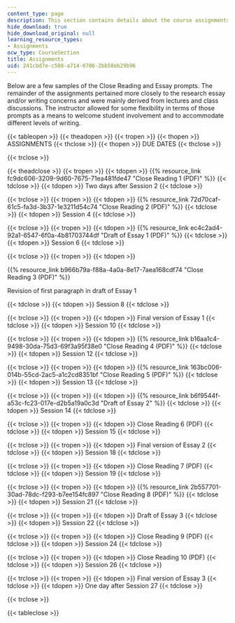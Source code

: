 ```yaml
---
content_type: page
description: This section contains details about the course assignments and due dates.
hide_download: true
hide_download_original: null
learning_resource_types:
- Assignments
ocw_type: CourseSection
title: Assignments
uid: 241cbd7e-c508-a714-0706-2bb58eb29b96
---
```


Below are a few samples of the Close Reading and Essay prompts. The remainder of the assignments pertained more closely to the research essay and/or writing concerns and were mainly derived from lectures and class discussions. The instructor allowed for some flexibility in terms of those prompts as a means to welcome student involvement and to accommodate different levels of writing.

{{< tableopen >}}
{{< theadopen >}}
{{< tropen >}}
{{< thopen >}}
ASSIGNMENTS
{{< thclose >}}
{{< thopen >}}
DUE DATES
{{< thclose >}}

{{< trclose >}}

{{< theadclose >}}
{{< tropen >}}
{{< tdopen >}}
{{% resource_link fc9dc606-3209-9d60-7675-71ea481fde47 "Close Reading 1 (PDF)" %}}
{{< tdclose >}}
{{< tdopen >}}
Two days after Session 2
{{< tdclose >}}

{{< trclose >}}
{{< tropen >}}
{{< tdopen >}}
{{% resource_link 72d70caf-61c5-fa3d-3b37-1e3211d54c74 "Close Reading 2 (PDF)" %}}
{{< tdclose >}}
{{< tdopen >}}
Session 4
{{< tdclose >}}

{{< trclose >}}
{{< tropen >}}
{{< tdopen >}}
{{% resource_link ec4c2ad4-92a1-6547-6f0a-4b81703744df "Draft of Essay 1 (PDF)" %}}
{{< tdclose >}}
{{< tdopen >}}
Session 6
{{< tdclose >}}

{{< trclose >}}
{{< tropen >}}
{{< tdopen >}}


{{% resource_link b966b79a-f88a-4a0a-8e17-7aea168cdf74 "Close Reading 3 (PDF)" %}}

Revision of first paragraph in draft of Essay 1


{{< tdclose >}}
{{< tdopen >}}
Session 8
{{< tdclose >}}

{{< trclose >}}
{{< tropen >}}
{{< tdopen >}}
Final version of Essay 1
{{< tdclose >}}
{{< tdopen >}}
Session 10
{{< tdclose >}}

{{< trclose >}}
{{< tropen >}}
{{< tdopen >}}
{{% resource_link b16aa1c4-9498-30da-75d3-69f3a95f38e0 "Close Reading 4 (PDF)" %}}
{{< tdclose >}}
{{< tdopen >}}
Session 12
{{< tdclose >}}

{{< trclose >}}
{{< tropen >}}
{{< tdopen >}}
{{% resource_link 163bc006-014b-55cd-2ac5-a1c2cd8351bf "Close Reading 5 (PDF)" %}}
{{< tdclose >}}
{{< tdopen >}}
Session 13
{{< tdclose >}}

{{< trclose >}}
{{< tropen >}}
{{< tdopen >}}
{{% resource_link b6f9544f-a53c-fc23-017e-d2b5a19a0c3d "Draft of Essay 2" %}}
{{< tdclose >}}
{{< tdopen >}}
Session 14
{{< tdclose >}}

{{< trclose >}}
{{< tropen >}}
{{< tdopen >}}
Close Reading 6 (PDF)
{{< tdclose >}}
{{< tdopen >}}
Session 15
{{< tdclose >}}

{{< trclose >}}
{{< tropen >}}
{{< tdopen >}}
Final version of Essay 2
{{< tdclose >}}
{{< tdopen >}}
Session 18
{{< tdclose >}}

{{< trclose >}}
{{< tropen >}}
{{< tdopen >}}
Close Reading 7 (PDF)
{{< tdclose >}}
{{< tdopen >}}
Session 19
{{< tdclose >}}

{{< trclose >}}
{{< tropen >}}
{{< tdopen >}}
{{% resource_link 2b557701-30ad-78dc-f293-b7ee154fc897 "Close Reading 8 (PDF)" %}}
{{< tdclose >}}
{{< tdopen >}}
Session 21
{{< tdclose >}}

{{< trclose >}}
{{< tropen >}}
{{< tdopen >}}
Draft of Essay 3
{{< tdclose >}}
{{< tdopen >}}
Session 22
{{< tdclose >}}

{{< trclose >}}
{{< tropen >}}
{{< tdopen >}}
Close Reading 9 (PDF)
{{< tdclose >}}
{{< tdopen >}}
Session 24
{{< tdclose >}}

{{< trclose >}}
{{< tropen >}}
{{< tdopen >}}
Close Reading 10 (PDF)
{{< tdclose >}}
{{< tdopen >}}
Session 26
{{< tdclose >}}

{{< trclose >}}
{{< tropen >}}
{{< tdopen >}}
Final version of Essay 3
{{< tdclose >}}
{{< tdopen >}}
One day after Session 27
{{< tdclose >}}

{{< trclose >}}

{{< tableclose >}}